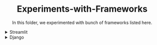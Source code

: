 <h1 align="center">Experiments-with-Frameworks</h1>
<p align="center">
In this folder, we experimented with bunch of frameworks listed here. 
</p>

<details>
<summary>Streamlit</summary>
<br>
  
```pip install streamlit```

```cd Experiments-with-Frameworks```

``` cd Streamlit ```

``` streamlit run main.py ```
</details>



<details>
<summary>Django</summary>
<br>
<b>Requirements: Ubuntu 20.04</b>

```sudo apt install python3-django```

`cd Experiments-with-Frameworks```

``cd Django```


</details>


